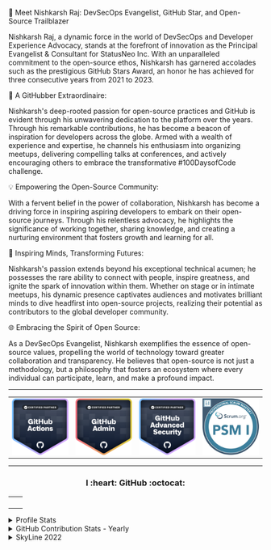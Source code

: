 🚀 Meet Nishkarsh Raj: DevSecOps Evangelist, GitHub Star, and Open-Source Trailblazer

Nishkarsh Raj, a dynamic force in the world of DevSecOps and Developer Experience Advocacy, stands at the forefront of innovation as the Principal Evangelist & Consultant for StatusNeo Inc. With an unparalleled commitment to the open-source ethos, Nishkarsh has garnered accolades such as the prestigious GitHub Stars Award, an honor he has achieved for three consecutive years from 2021 to 2023.

🌟 A GitHubber Extraordinaire:

Nishkarsh's deep-rooted passion for open-source practices and GitHub is evident through his unwavering dedication to the platform over the years. Through his remarkable contributions, he has become a beacon of inspiration for developers across the globe. Armed with a wealth of experience and expertise, he channels his enthusiasm into organizing meetups, delivering compelling talks at conferences, and actively encouraging others to embrace the transformative #100DaysofCode challenge.

💡 Empowering the Open-Source Community:

With a fervent belief in the power of collaboration, Nishkarsh has become a driving force in inspiring aspiring developers to embark on their open-source journeys. Through his relentless advocacy, he highlights the significance of working together, sharing knowledge, and creating a nurturing environment that fosters growth and learning for all.

🎤 Inspiring Minds, Transforming Futures:

Nishkarsh's passion extends beyond his exceptional technical acumen; he possesses the rare ability to connect with people, inspire greatness, and ignite the spark of innovation within them. Whether on stage or in intimate meetups, his dynamic presence captivates audiences and motivates brilliant minds to dive headfirst into open-source projects, realizing their potential as contributors to the global developer community.

🌐 Embracing the Spirit of Open Source:

As a DevSecOps Evangelist, Nishkarsh exemplifies the essence of open-source values, propelling the world of technology toward greater collaboration and transparency. He believes that open-source is not just a methodology, but a philosophy that fosters an ecosystem where every individual can participate, learn, and make a profound impact.

---

<table>
  <tr>
    <td align="center">
<img alt="" width="300" src="assets/img/githubactions.png" alt=""></img>
</td>
</td>
<td align="center">
<img alt="" width="300" src="assets/img/github-administration.png" alt=""></img>
</td>							     <td align="center">
<img alt="" width="300" src="assets/img/github-advanced-security.png" alt=""></img>
</td>
								     <td align="center">
<img alt="" width="300" src="assets/img/PSM.jpeg" alt=""></img>
</td>
</table>

---

<h3 align=center> I :heart: GitHub :octocat: </h3>

<table>
  <tr>
    <td align="center">
<img alt="" width="400" src="https://github-readme-stats.vercel.app/api?username=nishkarshraj&count_private=true&theme=dark" alt=""></img>
</td>
<td align="center">
<img alt="" width="400" src="https://github-readme-streak-stats.herokuapp.com/?user=nishkarshraj&theme=dark"" alt=""></img>
</td>
</table>

<details> 
	<summary>Profile Stats</summary>
	<p align=center><img align="center" src="github-user-stats.svg" /></p>
</details>

<details> 
	<summary>GitHub Contribution Stats - Yearly</summary>
	<p align=center><img align="center" src="github-contrib-stats.svg" /></p>
</details>

<details> 
	<summary>SkyLine 2022</summary>
	<p align=center><img align="center" src="github-metrics.svg" /></p>
</details>


